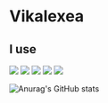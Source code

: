 <h1>Vikalexea</h1>

## I use
![](https://img.shields.io/badge/HTML-grey)
![](https://img.shields.io/badge/CSS-grey)
![](https://img.shields.io/badge/JS-grey)
![](https://img.shields.io/badge/PHP-grey)
![](https://img.shields.io/badge/Python-grey)

<p align="center">
  
  ![Anurag's GitHub stats](https://github-readme-stats.vercel.app/api?username=vikalexea&show_icons=true&theme=radical)
  
</p>
